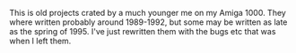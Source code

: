 This is old projects crated by a much younger me on my Amiga 1000. They where written probably around 1989-1992, but some may be written as late as the spring of 1995. I've just rewritten them with the bugs etc that was when I left them.

